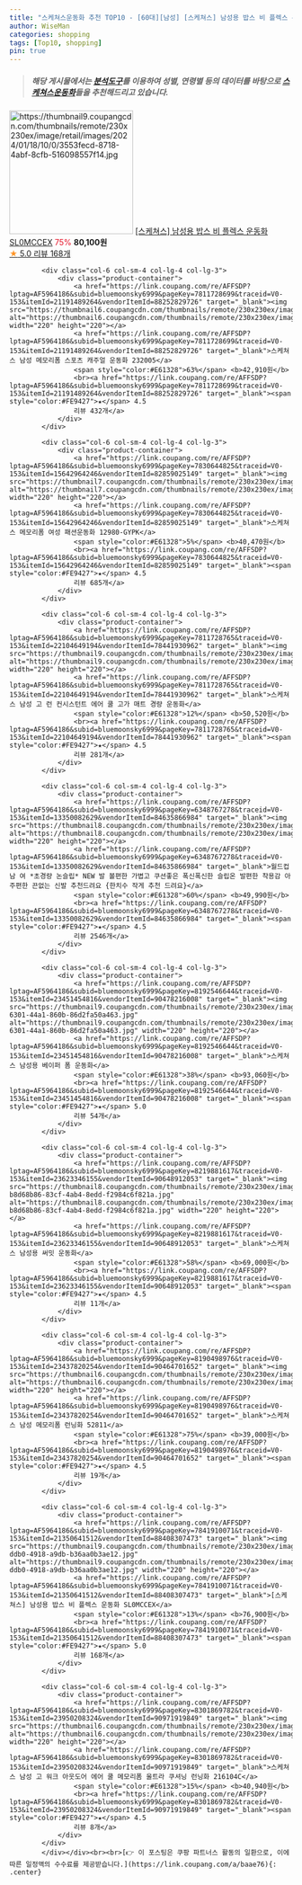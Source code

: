 ```yaml
---
title: "스케쳐스운동화 추천 TOP10 - [60대][남성] [스케쳐스] 남성용 밥스 비 플렉스 운동화 SL0MCCEX"
author: WiseMan
categories: shopping
tags: [Top10, shopping]
pin: true
---
```


> ##### 해당 게시물에서는 [**분석도구**](https://itemscout.io/)를 이용하여 **성별**, **연령별** 등의 데이터를 바탕으로 [**스케쳐스운동화**](https://link.coupang.com/a/baae76)들을 추천해드리고 있습니다.
<div class="container"><div class="row">
            <div class="col-6 col-sm-4 col-lg-4 col-lg-3">
                <div class="product-container">
                    <a href="https://link.coupang.com/re/AFFSDP?lptag=AF5964186&subid=bluemoonsky6999&pageKey=7841910071&traceid=V0-153&itemId=21350641530&vendorItemId=88408307630" target="_blank"><img src="https://thumbnail9.coupangcdn.com/thumbnails/remote/230x230ex/image/retail/images/2024/01/18/10/0/3553fecd-8718-4abf-8cfb-516098557f14.jpg" alt="https://thumbnail9.coupangcdn.com/thumbnails/remote/230x230ex/image/retail/images/2024/01/18/10/0/3553fecd-8718-4abf-8cfb-516098557f14.jpg" width="220" height="220"></a>
                    <a href="https://link.coupang.com/re/AFFSDP?lptag=AF5964186&subid=bluemoonsky6999&pageKey=7841910071&traceid=V0-153&itemId=21350641530&vendorItemId=88408307630" target="_blank">[스케쳐스] 남성용 밥스 비 플렉스 운동화 SL0MCCEX</a>
                    <span style="color:#E61328">75%</span> <b>80,100원</b>
                    <br><a href="https://link.coupang.com/re/AFFSDP?lptag=AF5964186&subid=bluemoonsky6999&pageKey=7841910071&traceid=V0-153&itemId=21350641530&vendorItemId=88408307630" target="_blank"><span style="color:#FE9427">★</span> 5.0
                    리뷰 168개</a>
                </div>
            </div>
            
            <div class="col-6 col-sm-4 col-lg-4 col-lg-3">
                <div class="product-container">
                    <a href="https://link.coupang.com/re/AFFSDP?lptag=AF5964186&subid=bluemoonsky6999&pageKey=7811728699&traceid=V0-153&itemId=21191489264&vendorItemId=88252829726" target="_blank"><img src="https://thumbnail6.coupangcdn.com/thumbnails/remote/230x230ex/image/vendor_inventory/8bd4/ff0fad186d7734f02018071c6a0889ce8f1aff4e6ba48ae06a6d275b9a27.jpg" alt="https://thumbnail6.coupangcdn.com/thumbnails/remote/230x230ex/image/vendor_inventory/8bd4/ff0fad186d7734f02018071c6a0889ce8f1aff4e6ba48ae06a6d275b9a27.jpg" width="220" height="220"></a>
                    <a href="https://link.coupang.com/re/AFFSDP?lptag=AF5964186&subid=bluemoonsky6999&pageKey=7811728699&traceid=V0-153&itemId=21191489264&vendorItemId=88252829726" target="_blank">스케쳐스 남성 메모리폼 스포츠 캐주얼 운동화 232005</a>
                    <span style="color:#E61328">63%</span> <b>42,910원</b>
                    <br><a href="https://link.coupang.com/re/AFFSDP?lptag=AF5964186&subid=bluemoonsky6999&pageKey=7811728699&traceid=V0-153&itemId=21191489264&vendorItemId=88252829726" target="_blank"><span style="color:#FE9427">★</span> 4.5
                    리뷰 432개</a>
                </div>
            </div>
            
            <div class="col-6 col-sm-4 col-lg-4 col-lg-3">
                <div class="product-container">
                    <a href="https://link.coupang.com/re/AFFSDP?lptag=AF5964186&subid=bluemoonsky6999&pageKey=7830644825&traceid=V0-153&itemId=15642964246&vendorItemId=82859025149" target="_blank"><img src="https://thumbnail7.coupangcdn.com/thumbnails/remote/230x230ex/image/vendor_inventory/8ae2/9846a0695e899f6f77ddbd9e4287309e4ce38861e1803da47a8b3528d787.jpg" alt="https://thumbnail7.coupangcdn.com/thumbnails/remote/230x230ex/image/vendor_inventory/8ae2/9846a0695e899f6f77ddbd9e4287309e4ce38861e1803da47a8b3528d787.jpg" width="220" height="220"></a>
                    <a href="https://link.coupang.com/re/AFFSDP?lptag=AF5964186&subid=bluemoonsky6999&pageKey=7830644825&traceid=V0-153&itemId=15642964246&vendorItemId=82859025149" target="_blank">스케쳐스 메모리폼 여성 패션운동화 12980-GYPK</a>
                    <span style="color:#E61328">5%</span> <b>40,470원</b>
                    <br><a href="https://link.coupang.com/re/AFFSDP?lptag=AF5964186&subid=bluemoonsky6999&pageKey=7830644825&traceid=V0-153&itemId=15642964246&vendorItemId=82859025149" target="_blank"><span style="color:#FE9427">★</span> 4.5
                    리뷰 685개</a>
                </div>
            </div>
            
            <div class="col-6 col-sm-4 col-lg-4 col-lg-3">
                <div class="product-container">
                    <a href="https://link.coupang.com/re/AFFSDP?lptag=AF5964186&subid=bluemoonsky6999&pageKey=7811728765&traceid=V0-153&itemId=22104649194&vendorItemId=78441930962" target="_blank"><img src="https://thumbnail9.coupangcdn.com/thumbnails/remote/230x230ex/image/vendor_inventory/1434/adb93d8d65751b50e19ee56908ffe11ccbe2d75d3f0454c5de6ebd1bc581.JPG" alt="https://thumbnail9.coupangcdn.com/thumbnails/remote/230x230ex/image/vendor_inventory/1434/adb93d8d65751b50e19ee56908ffe11ccbe2d75d3f0454c5de6ebd1bc581.JPG" width="220" height="220"></a>
                    <a href="https://link.coupang.com/re/AFFSDP?lptag=AF5964186&subid=bluemoonsky6999&pageKey=7811728765&traceid=V0-153&itemId=22104649194&vendorItemId=78441930962" target="_blank">스케쳐스 남성 고 런 컨시스턴트 에어 쿨 고가 매트 경량 운동화</a>
                    <span style="color:#E61328">12%</span> <b>50,520원</b>
                    <br><a href="https://link.coupang.com/re/AFFSDP?lptag=AF5964186&subid=bluemoonsky6999&pageKey=7811728765&traceid=V0-153&itemId=22104649194&vendorItemId=78441930962" target="_blank"><span style="color:#FE9427">★</span> 4.5
                    리뷰 281개</a>
                </div>
            </div>
            
            <div class="col-6 col-sm-4 col-lg-4 col-lg-3">
                <div class="product-container">
                    <a href="https://link.coupang.com/re/AFFSDP?lptag=AF5964186&subid=bluemoonsky6999&pageKey=6348767278&traceid=V0-153&itemId=13350082629&vendorItemId=84635866984" target="_blank"><img src="https://thumbnail8.coupangcdn.com/thumbnails/remote/230x230ex/image/vendor_inventory/f8ee/7de3ca94d1a7ec62766116b1b1bed7909cf7445141e3c942b05bbb2695f8.jpg" alt="https://thumbnail8.coupangcdn.com/thumbnails/remote/230x230ex/image/vendor_inventory/f8ee/7de3ca94d1a7ec62766116b1b1bed7909cf7445141e3c942b05bbb2695f8.jpg" width="220" height="220"></a>
                    <a href="https://link.coupang.com/re/AFFSDP?lptag=AF5964186&subid=bluemoonsky6999&pageKey=6348767278&traceid=V0-153&itemId=13350082629&vendorItemId=84635866984" target="_blank">월드컵 남 여 *초경량 논슬립* NEW 발 볼편한 가볍고 쿠션좋은 폭신폭신한 슬립온 발편한 착용감 아주편한 끈없는 신발 추천드려요 {한치수 작게 추천 드려요}</a>
                    <span style="color:#E61328">60%</span> <b>49,990원</b>
                    <br><a href="https://link.coupang.com/re/AFFSDP?lptag=AF5964186&subid=bluemoonsky6999&pageKey=6348767278&traceid=V0-153&itemId=13350082629&vendorItemId=84635866984" target="_blank"><span style="color:#FE9427">★</span> 4.5
                    리뷰 2546개</a>
                </div>
            </div>
            
            <div class="col-6 col-sm-4 col-lg-4 col-lg-3">
                <div class="product-container">
                    <a href="https://link.coupang.com/re/AFFSDP?lptag=AF5964186&subid=bluemoonsky6999&pageKey=8192546644&traceid=V0-153&itemId=23451454816&vendorItemId=90478216008" target="_blank"><img src="https://thumbnail9.coupangcdn.com/thumbnails/remote/230x230ex/image/retail/images/2024/06/27/15/2/6dd78d56-6301-44a1-860b-86d2fa50a463.jpg" alt="https://thumbnail9.coupangcdn.com/thumbnails/remote/230x230ex/image/retail/images/2024/06/27/15/2/6dd78d56-6301-44a1-860b-86d2fa50a463.jpg" width="220" height="220"></a>
                    <a href="https://link.coupang.com/re/AFFSDP?lptag=AF5964186&subid=bluemoonsky6999&pageKey=8192546644&traceid=V0-153&itemId=23451454816&vendorItemId=90478216008" target="_blank">스케쳐스 남성용 베이퍼 폼 운동화</a>
                    <span style="color:#E61328">38%</span> <b>93,060원</b>
                    <br><a href="https://link.coupang.com/re/AFFSDP?lptag=AF5964186&subid=bluemoonsky6999&pageKey=8192546644&traceid=V0-153&itemId=23451454816&vendorItemId=90478216008" target="_blank"><span style="color:#FE9427">★</span> 5.0
                    리뷰 54개</a>
                </div>
            </div>
            
            <div class="col-6 col-sm-4 col-lg-4 col-lg-3">
                <div class="product-container">
                    <a href="https://link.coupang.com/re/AFFSDP?lptag=AF5964186&subid=bluemoonsky6999&pageKey=8219881617&traceid=V0-153&itemId=23623346155&vendorItemId=90648912053" target="_blank"><img src="https://thumbnail8.coupangcdn.com/thumbnails/remote/230x230ex/image/retail/images/1157248843294773-b8d68b86-83cf-4ab4-8edd-f2984c6f821a.jpg" alt="https://thumbnail8.coupangcdn.com/thumbnails/remote/230x230ex/image/retail/images/1157248843294773-b8d68b86-83cf-4ab4-8edd-f2984c6f821a.jpg" width="220" height="220"></a>
                    <a href="https://link.coupang.com/re/AFFSDP?lptag=AF5964186&subid=bluemoonsky6999&pageKey=8219881617&traceid=V0-153&itemId=23623346155&vendorItemId=90648912053" target="_blank">스케쳐스 남성용 써밋 운동화</a>
                    <span style="color:#E61328">58%</span> <b>69,000원</b>
                    <br><a href="https://link.coupang.com/re/AFFSDP?lptag=AF5964186&subid=bluemoonsky6999&pageKey=8219881617&traceid=V0-153&itemId=23623346155&vendorItemId=90648912053" target="_blank"><span style="color:#FE9427">★</span> 4.5
                    리뷰 11개</a>
                </div>
            </div>
            
            <div class="col-6 col-sm-4 col-lg-4 col-lg-3">
                <div class="product-container">
                    <a href="https://link.coupang.com/re/AFFSDP?lptag=AF5964186&subid=bluemoonsky6999&pageKey=8190498976&traceid=V0-153&itemId=23437820254&vendorItemId=90464701652" target="_blank"><img src="https://thumbnail6.coupangcdn.com/thumbnails/remote/230x230ex/image/vendor_inventory/f1b1/46f49f7963f40ed6a162039f86cefb00d125e42de073b18c941b74462a02.jpg" alt="https://thumbnail6.coupangcdn.com/thumbnails/remote/230x230ex/image/vendor_inventory/f1b1/46f49f7963f40ed6a162039f86cefb00d125e42de073b18c941b74462a02.jpg" width="220" height="220"></a>
                    <a href="https://link.coupang.com/re/AFFSDP?lptag=AF5964186&subid=bluemoonsky6999&pageKey=8190498976&traceid=V0-153&itemId=23437820254&vendorItemId=90464701652" target="_blank">스케쳐스 남성 메모리폼 런닝화 52811</a>
                    <span style="color:#E61328">75%</span> <b>39,000원</b>
                    <br><a href="https://link.coupang.com/re/AFFSDP?lptag=AF5964186&subid=bluemoonsky6999&pageKey=8190498976&traceid=V0-153&itemId=23437820254&vendorItemId=90464701652" target="_blank"><span style="color:#FE9427">★</span> 4.5
                    리뷰 19개</a>
                </div>
            </div>
            
            <div class="col-6 col-sm-4 col-lg-4 col-lg-3">
                <div class="product-container">
                    <a href="https://link.coupang.com/re/AFFSDP?lptag=AF5964186&subid=bluemoonsky6999&pageKey=7841910071&traceid=V0-153&itemId=21350641512&vendorItemId=88408307473" target="_blank"><img src="https://thumbnail9.coupangcdn.com/thumbnails/remote/230x230ex/image/retail/images/2024/01/18/10/5/95390d49-ddb0-4918-a9db-b36aa0b3ae12.jpg" alt="https://thumbnail9.coupangcdn.com/thumbnails/remote/230x230ex/image/retail/images/2024/01/18/10/5/95390d49-ddb0-4918-a9db-b36aa0b3ae12.jpg" width="220" height="220"></a>
                    <a href="https://link.coupang.com/re/AFFSDP?lptag=AF5964186&subid=bluemoonsky6999&pageKey=7841910071&traceid=V0-153&itemId=21350641512&vendorItemId=88408307473" target="_blank">[스케쳐스] 남성용 밥스 비 플렉스 운동화 SL0MCCEX</a>
                    <span style="color:#E61328">13%</span> <b>76,900원</b>
                    <br><a href="https://link.coupang.com/re/AFFSDP?lptag=AF5964186&subid=bluemoonsky6999&pageKey=7841910071&traceid=V0-153&itemId=21350641512&vendorItemId=88408307473" target="_blank"><span style="color:#FE9427">★</span> 5.0
                    리뷰 168개</a>
                </div>
            </div>
            
            <div class="col-6 col-sm-4 col-lg-4 col-lg-3">
                <div class="product-container">
                    <a href="https://link.coupang.com/re/AFFSDP?lptag=AF5964186&subid=bluemoonsky6999&pageKey=8301869782&traceid=V0-153&itemId=23950208324&vendorItemId=90971919849" target="_blank"><img src="https://thumbnail6.coupangcdn.com/thumbnails/remote/230x230ex/image/vendor_inventory/69bc/1b2d92948a5c7312f807791245484b486bd8a5fe77dcbaaff07c99c75e50.jpg" alt="https://thumbnail6.coupangcdn.com/thumbnails/remote/230x230ex/image/vendor_inventory/69bc/1b2d92948a5c7312f807791245484b486bd8a5fe77dcbaaff07c99c75e50.jpg" width="220" height="220"></a>
                    <a href="https://link.coupang.com/re/AFFSDP?lptag=AF5964186&subid=bluemoonsky6999&pageKey=8301869782&traceid=V0-153&itemId=23950208324&vendorItemId=90971919849" target="_blank">스케쳐스 남성 고 워크 아웃도어 에어 쿨 메모리폼 울트라 쿠셔닝 런닝화 216104C</a>
                    <span style="color:#E61328">15%</span> <b>40,940원</b>
                    <br><a href="https://link.coupang.com/re/AFFSDP?lptag=AF5964186&subid=bluemoonsky6999&pageKey=8301869782&traceid=V0-153&itemId=23950208324&vendorItemId=90971919849" target="_blank"><span style="color:#FE9427">★</span> 4.5
                    리뷰 8개</a>
                </div>
            </div>
            </div></div><br><br>[👉 이 포스팅은 쿠팡 파트너스 활동의 일환으로, 이에 따른 일정액의 수수료를 제공받습니다.](https://link.coupang.com/a/baae76){: .center}